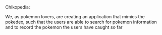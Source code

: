 Chikopedia:

We, as pokemon lovers, are creating an application that mimics the pokedex, such that the users are able to search for pokemon information and to record the pokemon the users have caught so far 
